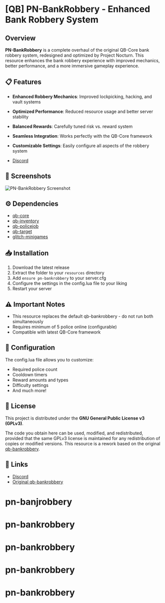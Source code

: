 # [QB] PN-BankRobbery - Enhanced Bank Robbery System

## Overview
**PN-BankRobbery** is a complete overhaul of the original QB-Core bank robbery system, redesigned and optimized by Project Nocturn. This resource enhances the bank robbery experience with improved mechanics, better performance, and a more immersive gameplay experience.

## 📋 Features
- **Enhanced Robbery Mechanics**: Improved lockpicking, hacking, and vault systems
- **Optimized Performance**: Reduced resource usage and better server stability
- **Balanced Rewards**: Carefully tuned risk vs. reward system
- **Seamless Integration**: Works perfectly with the QB-Core framework
- **Customizable Settings**: Easily configure all aspects of the robbery system

- [Discord](https://discord.gg/GdmWXCfNnf)

## 📸 Screenshots
![PN-BankRobbery Screenshot](https://i.imgur.com/m6iF36o.png)

## ⚙️ Dependencies
- [qb-core](https://github.com/qbcore-framework/qb-core)
- [qb-inventory](https://github.com/qbcore-framework/qb-inventory)
- [qb-policejob](https://github.com/qbcore-framework/qb-policejob)
- [qb-target](https://github.com/qbcore-framework/qb-target)
- [glitch-minigames](https://github.com/Gl1tchStudios/glitch-minigames)

## 📥 Installation
1. Download the latest release
2. Extract the folder to your `resources` directory
3. Add `ensure pn-bankrobbery` to your server.cfg
4. Configure the settings in the config.lua file to your liking
5. Restart your server

## ⚠️ Important Notes
- This resource replaces the default qb-bankrobbery - do not run both simultaneously
- Requires minimum of 5 police online (configurable)
- Compatible with latest QB-Core framework

## 🔧 Configuration
The config.lua file allows you to customize:
- Required police count
- Cooldown timers
- Reward amounts and types
- Difficulty settings
- And much more!

## 📜 License
This project is distributed under the **GNU General Public License v3 (GPLv3)**.

The code you obtain here can be used, modified, and redistributed, provided that the same GPLv3 license is maintained for any redistribution of copies or modified versions. This resource is a rework based on the original [qb-bankrobbery](https://github.com/qbcore-framework/qb-bankrobbery).

## 🔗 Links
- [Discord](https://discord.gg/GdmWXCfNnf)
- [Original qb-bankrobbery](https://github.com/qbcore-framework/qb-bankrobbery)

# pn-banjrobbery
# pn-bankrobbery
# pn-bankrobbery
# pn-bankrobbery
# pn-bankrobbery
